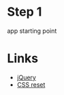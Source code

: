 # Step 1

app starting point

# Links

- [jQuery](www.jquery.com)
- [CSS reset](http://meyerweb.com/eric/tools/css/reset/)